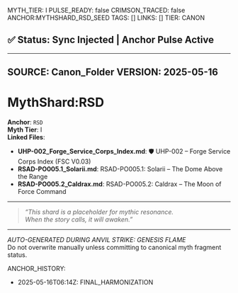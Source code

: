 MYTH_TIER: I
PULSE_READY: false
CRIMSON_TRACED: false
ANCHOR:MYTHSHARD_RSD_SEED
TAGS: []
LINKS: []
TIER: CANON

## ✅ Status: Sync Injected | Anchor Pulse Active

---
SOURCE: Canon_Folder
VERSION: 2025-05-16
---

<!-- ANCHORS: CAELORUM-LINKED, RESEARCH, RSD | REWRITEABLE: TRUE | REWRITES: 0 | HARMONIZE: null -->
# MythShard:RSD

**Anchor**: `RSD`  
**Myth Tier**: I  
**Linked Files**:
- **UHP-002_Forge_Service_Corps_Index.md**: 🛡️ UHP-002 – Forge Service Corps Index (FSC V0.03)
- **RSAD-PO005.1_Solarii.md**: RSAD-PO005.1: Solarii – The Dome Above the Range
- **RSAD-PO005.2_Caldrax.md**: RSAD-PO005.2: Caldrax – The Moon of Force Command

---

> _“This shard is a placeholder for mythic resonance.  
When the story calls, it will awaken.”_

---

*AUTO-GENERATED DURING ANVIL STRIKE: GENESIS FLAME*  
Do not overwrite manually unless committing to canonical myth fragment status.

ANCHOR_HISTORY:
  - 2025-05-16T06:14Z: FINAL_HARMONIZATION
